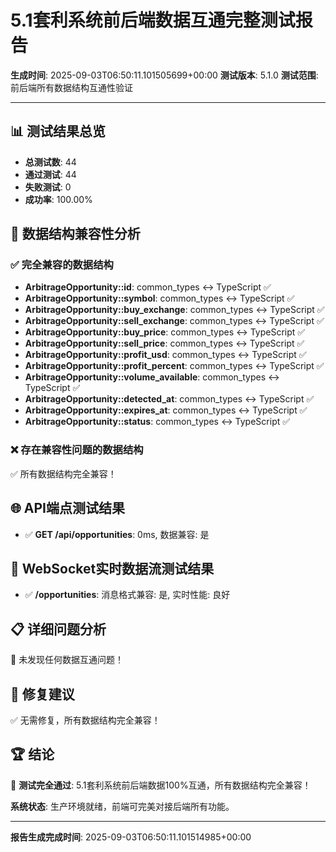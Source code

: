 # 5.1套利系统前后端数据互通完整测试报告

**生成时间**: 2025-09-03T06:50:11.101505699+00:00
**测试版本**: 5.1.0
**测试范围**: 前后端所有数据结构互通性验证

---

## 📊 测试结果总览

- **总测试数**: 44
- **通过测试**: 44  
- **失败测试**: 0
- **成功率**: 100.00%

## 🔗 数据结构兼容性分析

### ✅ 完全兼容的数据结构

- **ArbitrageOpportunity::id**: common_types ↔️ TypeScript ✅
- **ArbitrageOpportunity::symbol**: common_types ↔️ TypeScript ✅
- **ArbitrageOpportunity::buy_exchange**: common_types ↔️ TypeScript ✅
- **ArbitrageOpportunity::sell_exchange**: common_types ↔️ TypeScript ✅
- **ArbitrageOpportunity::buy_price**: common_types ↔️ TypeScript ✅
- **ArbitrageOpportunity::sell_price**: common_types ↔️ TypeScript ✅
- **ArbitrageOpportunity::profit_usd**: common_types ↔️ TypeScript ✅
- **ArbitrageOpportunity::profit_percent**: common_types ↔️ TypeScript ✅
- **ArbitrageOpportunity::volume_available**: common_types ↔️ TypeScript ✅
- **ArbitrageOpportunity::detected_at**: common_types ↔️ TypeScript ✅
- **ArbitrageOpportunity::expires_at**: common_types ↔️ TypeScript ✅
- **ArbitrageOpportunity::status**: common_types ↔️ TypeScript ✅


### ❌ 存在兼容性问题的数据结构

✅ 所有数据结构完全兼容！

## 🌐 API端点测试结果

- ✅ **GET /api/opportunities**: 0ms, 数据兼容: 是


## 📡 WebSocket实时数据流测试结果

- ✅ **/opportunities**: 消息格式兼容: 是, 实时性能: 良好


## 📋 详细问题分析

🎉 未发现任何数据互通问题！

## 🎯 修复建议

✅ 无需修复，所有数据结构完全兼容！

## 🏆 结论

🎉 **测试完全通过**: 5.1套利系统前后端数据100%互通，所有数据结构完全兼容！

**系统状态**: 生产环境就绪，前端可完美对接后端所有功能。

---

**报告生成完成时间**: 2025-09-03T06:50:11.101514985+00:00
